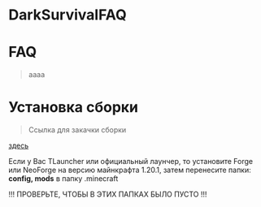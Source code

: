 # DarkSurvivalFAQ
<h1>FAQ</h1>

> аааа

<h1>Установка сборки</h1>

> Ссылка для закачки сборки 

[здесь](https://drive.google.com/file/d/1YBhqQgfGbZRW6DQCF-5njPmYrIeV9etD/view?usp=drive_link)

Если у Вас TLauncher или официальный лаунчер, то установите Forge или NeoForge на версию майнкрафта 1.20.1, затем перенесите папки: <b>config, mods</b> в папку .minecraft

!!! ПРОВЕРЬТЕ, ЧТОБЫ В ЭТИХ ПАПКАХ БЫЛО ПУСТО !!!
